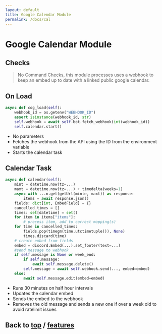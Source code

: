 ```yaml
---
layout: default
title: Google Calendar Module
permalink: /docs/cal
---
```


# Google Calendar Module

## Checks

> No Command Checks, this module processes uses a webhook to keep an embed up to date with a
> linked public google calendar.
 
## On Load

```python
async def cog_load(self):
    webhook_id = os.getenv("WEBHOOK_ID")
    assert isinstance(webhook_id, str)
    self.webhook = await self.bot.fetch_webhook(int(webhook_id))
    self.calendar.start()
```

 - No parameters
 - Fetches the webhook from the API using the ID from the environment variable
 - Starts the calendar task

## Calendar Task

```python
async def calendar(self):
    mint = datetime.now(tz=...)
    maxt = datetime.now(tz=...) + timedelta(weeks=1)
    async with ...n.get(getUrl(minte, maxt)) as response:
        items = await response.json()
    fields: dict[int, EmbedField] = {}
    cancelled_times = []
    times: set[datetime] = set()
    for item in items["items"]:
        # process item, add to correct mapping(s)
    for time in cancelled_times:
        fields.pop(timegm(time.utctimetuple()), None)
        times.discard(time)
    # create embed from fields
    embed = discord.Embed(...).set_footer(text=...)
    #send message to webhook
    if self.message is None or week_end:
        if self.message:
            await self.message.delete()
        self.message = await self.webhook.send(..., embed=embed)
    else:
        await self.message.edit(embed=embed)
```

 - Runs 30 minutes on half hour intervals
 - Updates the calendar embed
 - Sends the embed to the webhook
 - Removes the old message and sends a new one if over a week old to avoid ratelimit issues

## Back to [top](./cal) / [features](.)
